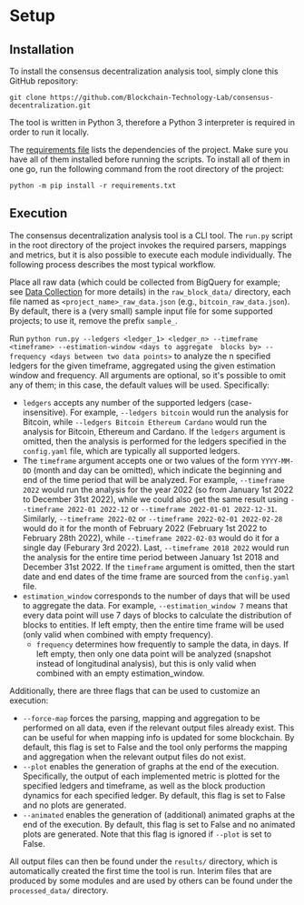# Setup

## Installation

To install the consensus decentralization analysis tool, simply clone this GitHub repository:

    git clone https://github.com/Blockchain-Technology-Lab/consensus-decentralization.git

The tool is written in Python 3, therefore a Python 3 interpreter is required in order to run it locally.

The [requirements file](https://github.com/Blockchain-Technology-Lab/consensus-decentralization/blob/main/requirements.txt) lists 
the dependencies of the project.
Make sure you have all of them installed before running the scripts. To install
all of them in one go, run the following command from the root directory of the
project:

    python -m pip install -r requirements.txt


## Execution

The consensus decentralization analysis tool is a CLI tool.
The `run.py` script in the root directory of the project invokes the required parsers, mappings and metrics, but it is
also possible to execute each module individually. The following process describes the most typical workflow.

Place all raw data (which could be collected from BigQuery for example; see [Data Collection](data.md) for more details)
in the `raw_block_data/` directory, each file named as `<project_name>_raw_data.json` (e.g., `bitcoin_raw_data.json`).
By default,
there is a (very small) sample input file for some supported projects; to use it, remove the prefix `sample_`.

Run `python run.py --ledgers <ledger_1> <ledger_n> --timeframe <timeframe> --estimation-window <days to aggregate 
blocks by> --frequency <days between two data points>` to analyze the n specified ledgers for the given timeframe, 
aggregated using the given estimation window and frequency.
All arguments are optional, so it's possible to omit any of them; in this case, the default values
will be used. Specifically:

- `ledgers` accepts any number of the supported ledgers (case-insensitive). For example, `--ledgers bitcoin` 
  would run the analysis for Bitcoin, while `--ledgers Bitcoin Ethereum Cardano` would run the analysis for Bitcoin, 
  Ethereum and Cardano. If the `ledgers` argument is omitted, then the analysis is performed for the ledgers 
  specified in the `config.yaml` file, which are typically all supported ledgers.
- The `timeframe` argument accepts one or two values of the form `YYYY-MM-DD` (month and day can be
  omitted), which indicate the beginning and end of the time period that will be analyzed. For example, 
  `--timeframe 2022` would run the analysis for the year 2022 (so from January 1st 2022 to 
  December 31st 2022), while we could also get the same result using `--timeframe 2022-01 2022-12` or 
  `--timeframe 2022-01-01 2022-12-31`. Similarly, `--timeframe 2022-02` or `--timeframe 2022-02-01 2022-02-28` would 
  do it for the month of February 2022 (February 1st 2022 to February 28th 2022), while `--timeframe 2022-02-03` 
  would do it for a single day (Feburary 3rd 2022). Last, `--timeframe 2018 2022` would run the analysis for the 
  entire time period between January 1st 2018 and December 31st 2022. If the `timeframe` argument is omitted, then 
  the start date and end dates of the time frame are sourced from the `config.yaml` file.
- `estimation_window` corresponds to the number of days that will be used to aggregate the data. For example, 
  `--estimation_window 7` means that every data point will use 7 days of blocks to calculate the distribution of 
  blocks to entities. If left empty, then the entire time frame will be used (only valid when combined with empty frequency).
  - `frequency` determines how frequently to sample the data, in days. If left empty, then only one data point will be 
  analyzed (snapshot instead of longitudinal analysis), but this is only valid when combined with an empty estimation_window.

Additionally, there are three flags that can be used to customize an execution:

- `--force-map` forces the parsing, mapping and aggregation to be performed on all data, even if the relevant output
  files already exist. This can be useful for when mapping info is updated for some blockchain. By default, this flag is
  set to False and the tool only performs the mapping and aggregation when the relevant output files do not exist.
- `--plot` enables the generation of graphs at the end of the execution. Specifically, the output of each 
implemented metric is plotted for the specified ledgers and timeframe, as well as the block production dynamics for each
specified ledger. By default, this flag is set to False and no plots are generated.
- `--animated` enables the generation of (additional) animated graphs at the end of the execution. By default, this flag
is set to False and no animated plots are generated. Note that this flag is ignored if `--plot` is set to False.


All output files can then be found under the `results/` directory, which is automatically created the first time the 
tool is run. Interim files that are produced by some modules and are used by others can be found under the 
`processed_data/` directory.
